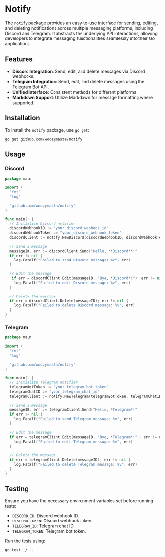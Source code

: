 # Notify

The `notify` package provides an easy-to-use interface for sending, editing,
and deleting notifications across multiple messaging platforms, including
Discord and Telegram. It abstracts the underlying API interactions, allowing
developers to integrate messaging functionalities seamlessly into their Go
applications.

## Features

* **Discord Integration**:
  Send, edit, and delete messages via Discord webhooks.
* **Telegram Integration**:
  Send, edit, and delete messages using the Telegram Bot API.
* **Unified Interface**:
  Consistent methods for different platforms.
* **Markdown Support**:
  Utilize Markdown for message formatting where supported.

## Installation

To install the `notify` package, use `go get`:

```bash
go get github.com/woozymasta/notify
```

## Usage

### Discord

```go
package main

import (
  "fmt"
  "log"

  "github.com/woozymasta/notify"
)

func main() {
  // Initialize Discord notifier
  discordWebhookID := "your_discord_webhook_id"
  discordWebhookToken := "your_discord_webhook_token"
  discordClient := notify.NewDiscord(discordWebhookID, discordWebhookToken)

  // Send a message
  messageID, err := discordClient.Send("Hello, **Discord**!")
  if err != nil {
    log.Fatalf("Failed to send Discord message: %v", err)
  }

  // Edit the message
   if err = discordClient.Edit(messageID, "Bye, *Discord*!"); err != nil {
    log.Fatalf("Failed to edit Discord message: %v", err)
  }

  // Delete the message
  if err = discordClient.Delete(messageID); err != nil {
    log.Fatalf("Failed to delete Discord message: %v", err)
  }
}
```

### Telegram

```go
package main

import (
  "fmt"
  "log"

  "github.com/woozymasta/notify"
)

func main() {
  // Initialize Telegram notifier
  telegramBotToken := "your_telegram_bot_token"
  telegramChatID := "your_telegram_chat_id"
  telegramClient := notify.NewTelegram(telegramBotToken, telegramChatID)

  // Send a message
  messageID, err := telegramClient.Send("Hello, *Telegram*!")
  if err != nil {
    log.Fatalf("Failed to send Telegram message: %v", err)
  }

  // Edit the message
  if err = telegramClient.Edit(messageID, "Bye, *Telegram*!"); err != nil {
    log.Fatalf("Failed to edit Telegram message: %v", err)
  }

  // Delete the message
  if err = telegramClient.Delete(messageID); err != nil {
    log.Fatalf("Failed to delete Telegram message: %v", err)
  }
}
```

## Testing

Ensure you have the necessary environment variables set before running tests:

* `DISCORD_ID`: Discord webhook ID.
* `DISCORD_TOKEN`: Discord webhook token.
* `TELEGRAM_ID`: Telegram chat ID.
* `TELEGRAM_TOKEN`: Telegram bot token.

Run the tests using:

```bash
go test ./...
```

